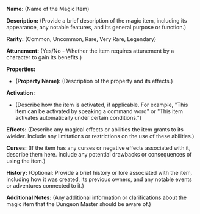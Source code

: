 **Name:** (Name of the Magic Item)

**Description:**
(Provide a brief description of the magic item, including its appearance, any notable features, and its general purpose or function.)

**Rarity:** (Common, Uncommon, Rare, Very Rare, Legendary)

**Attunement:** (Yes/No - Whether the item requires attunement by a character to gain its benefits.)

**Properties:**
- **(Property Name):** (Description of the property and its effects.)

**Activation:**
- (Describe how the item is activated, if applicable. For example, "This item can be activated by speaking a command word" or "This item activates automatically under certain conditions.")

**Effects:**
(Describe any magical effects or abilities the item grants to its wielder. Include any limitations or restrictions on the use of these abilities.)

**Curses:**
(If the item has any curses or negative effects associated with it, describe them here. Include any potential drawbacks or consequences of using the item.)

**History:**
(Optional: Provide a brief history or lore associated with the item, including how it was created, its previous owners, and any notable events or adventures connected to it.)

**Additional Notes:**
(Any additional information or clarifications about the magic item that the Dungeon Master should be aware of.)

